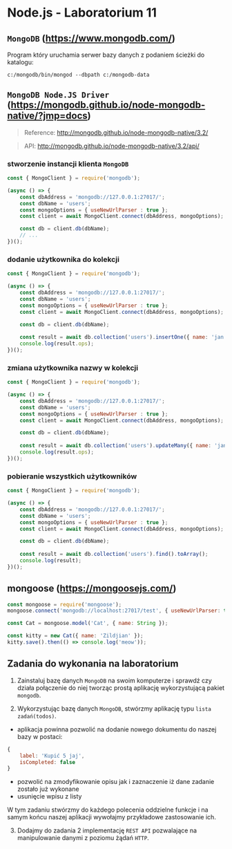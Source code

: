 # Node.js - Laboratorium 11

## `MongoDB` (https://www.mongodb.com/)

Program który uruchamia serwer bazy danych z podaniem ścieżki do katalogu:
```
c:/mongodb/bin/mongod --dbpath c:/mongodb-data
```

## `MongoDB Node.JS Driver` (https://mongodb.github.io/node-mongodb-native/?jmp=docs)

> Reference: http://mongodb.github.io/node-mongodb-native/3.2/

> API: http://mongodb.github.io/node-mongodb-native/3.2/api/

### stworzenie instancji klienta `MongoDB`
```javascript
const { MongoClient } = require('mongodb');

(async () => {
    const dbAddress = 'mongodb://127.0.0.1:27017/';
    const dbName = 'users';
    const mongoOptions = { useNewUrlParser : true };
    const client = await MongoClient.connect(dbAddress, mongoOptions);

    const db = client.db(dbName);
    // ...
})();

```

### dodanie użytkownika do kolekcji
```javascript
const { MongoClient } = require('mongodb');

(async () => {
    const dbAddress = 'mongodb://127.0.0.1:27017/';
    const dbName = 'users';
    const mongoOptions = { useNewUrlParser : true };
    const client = await MongoClient.connect(dbAddress, mongoOptions);

    const db = client.db(dbName);
    
    const result = await db.collection('users').insertOne({ name: 'jan' });
    console.log(result.ops);
})();

```

### zmiana użytkownika nazwy w kolekcji
```javascript
const { MongoClient } = require('mongodb');

(async () => {
    const dbAddress = 'mongodb://127.0.0.1:27017/';
    const dbName = 'users';
    const mongoOptions = { useNewUrlParser : true };
    const client = await MongoClient.connect(dbAddress, mongoOptions);

    const db = client.db(dbName);
    
    const result = await db.collection('users').updateMany({ name: 'jan' }, { $set: { name: 'Adam' }});
    console.log(result.ops);
})();

```

### pobieranie wszystkich użytkowników
```javascript
const { MongoClient } = require('mongodb');

(async () => {
    const dbAddress = 'mongodb://127.0.0.1:27017/';
    const dbName = 'users';
    const mongoOptions = { useNewUrlParser : true };
    const client = await MongoClient.connect(dbAddress, mongoOptions);

    const db = client.db(dbName);
    
    const result = await db.collection('users').find().toArray();
    console.log(result);
})();
```

## mongoose (https://mongoosejs.com/)
```javascript
const mongoose = require('mongoose');
mongoose.connect('mongodb://localhost:27017/test', { useNewUrlParser: true });

const Cat = mongoose.model('Cat', { name: String });

const kitty = new Cat({ name: 'Zildjian' });
kitty.save().then(() => console.log('meow'));
```

## Zadania do wykonania na laboratorium

1. Zainstaluj bazę danych `MongoDB` na swoim komputerze i sprawdź czy działa połączenie do niej tworząc prostą aplikację wykorzystującą pakiet `mongodb`.

2. Wykorzystując bazę danych `MongoDB`, stwórzmy aplikację typu `lista zadań(todos)`.
 - aplikacja powinna pozwolić na dodanie nowego dokumentu do naszej bazy w postaci:

```javascript
{
    label: 'Kupić 5 jaj',
    isCompleted: false
}
```
- pozwolić na zmodyfikowanie opisu jak i zaznaczenie iż dane zadanie zostało już wykonane
- usunięcie wpisu z listy

W tym zadaniu stwórzmy do każdego polecenia oddzielne funkcje i na samym końcu naszej aplikacji wywołajmy przykładowe zastosowanie ich.

3. Dodajmy do zadania 2 implementację `REST API` pozwalające na manipulowanie danymi z poziomu żądań `HTTP`.